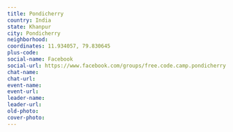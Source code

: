 ```yaml
---
title: Pondicherry
country: India
state: Khanpur
city: Pondicherry
neighborhood: 
coordinates: 11.934057, 79.830645
plus-code:
social-name: Facebook
social-url: https://www.facebook.com/groups/free.code.camp.pondicherry
chat-name:
chat-url:
event-name:
event-url:
leader-name:
leader-url:
old-photo: 
cover-photo:
---
```

